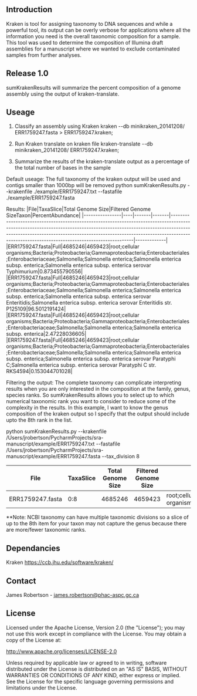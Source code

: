 ## Introduction

Kraken is tool for assigning taxonomy to DNA sequences and while a powerful tool, its output can be overly verbose for applications where all the information you need is the overall taxonomic composition for a sample.
This tool was used to determine the composition of Illumina draft assemblies for a manuscript where we wanted to exclude contaminated samples from further analyses. 

## Release 1.0
sumKrakenResults will summarize the percent composition of a genome assembly using the output of kraken-translate. 

## Useage

1) Classify an assembly using Kraken
kraken --db minikraken_20141208/ ERR1759247.fasta > ERR1759247.kraken;

2) Run Kraken translate on kraken file
kraken-translate --db minikraken_20141208/ ERR1759247.kraken;

3) Summarize the results of the kraken-translate output as a percentage of the total number of bases in the sample

Default useage: The full taxonomy of the kraken output will be used and contigs smaller than 1000bp will be removed
python sumKrakenResults.py --krakenfile ./example/ERR1759247.txt --fastafile ./example/ERR1759247.fasta 

Results:
|File|TaxaSlice|Total Genome Size|Filtered Genome SizeTaxon|PercentAbundance|
|----------------|----|-------|-------|--------------------------------------------------------------------------------------------------------------------------------------------------------------------------------------------------------------------------------------------------------------------------------------------------------|-------------|
|ERR1759247.fasta|Full|4685246|4659423|root;cellular organisms;Bacteria;Proteobacteria;Gammaproteobacteria;Enterobacteriales;Enterobacteriaceae;Salmonella;Salmonella enterica;Salmonella enterica subsp. enterica;Salmonella enterica subsp. enterica serovar Typhimurium|0.873455790556|
|ERR1759247.fasta|Full|4685246|4659423|root;cellular organisms;Bacteria;Proteobacteria;Gammaproteobacteria;Enterobacteriales;Enterobacteriaceae;Salmonella;Salmonella enterica;Salmonella enterica subsp. enterica;Salmonella enterica subsp. enterica serovar Enteritidis;Salmonella enterica subsp. enterica serovar Enteritidis str. P125109|96.5012191424|
|ERR1759247.fasta|Full|4685246|4659423|root;cellular organisms;Bacteria;Proteobacteria;Gammaproteobacteria;Enterobacteriales;Enterobacteriaceae;Salmonella;Salmonella enterica;Salmonella enterica subsp. enterica|2.47228036605|
|ERR1759247.fasta|Full|4685246|4659423|root;cellular organisms;Bacteria;Proteobacteria;Gammaproteobacteria;Enterobacteriales;Enterobacteriaceae;Salmonella;Salmonella enterica;Salmonella enterica subsp. enterica;Salmonella enterica subsp. enterica serovar Paratyphi C;Salmonella enterica subsp. enterica serovar Paratyphi C str. RKS4594|0.153044701028|

Filtering the output: The complete taxonomy can complicate interpreting results when you are only interested in the composition at the family, genus, species ranks. So sumKrakenResults allows you to select up to which numerical taxonomic rank you want to consider to reduce some of the complexity in the results. In this example, I want to know the genus composition of
the kraken output so I specify that the output should include upto the 8th rank in the list. 

python sumKrakenResults.py --krakenfile /Users/jrobertson/PycharmProjects/sra-manuscript/example/ERR1759247.txt --fastafile /Users/jrobertson/PycharmProjects/sra-manuscript/example/ERR1759247.fasta --tax_division 8

|File|TaxaSlice|Total Genome Size|Filtered Genome Size|Taxon|PercentAbundance
|----------------|----|-------|-------|-------------------------------------------------------------------------------------------------------------------|----|
|ERR1759247.fasta|0:8|4685246|4659423|root;cellular organisms;Bacteria;Proteobacteria;Gammaproteobacteria;Enterobacteriales;Enterobacteriaceae;Salmonella|100.0|

**Note: NCBI taxonomy can have multiple taxonomic divisions so a slice of up to the 8th item for your taxon may not capture the genus because there are more/fewer taxonomic ranks. 

## Dependancies

Kraken https://ccb.jhu.edu/software/kraken/


## Contact

James Robertson - james.robertson@phac-aspc.gc.ca

## License

Licensed under the Apache License, Version 2.0 (the "License"); you may not use this work except in compliance with the License. You may obtain a copy of the License at:

http://www.apache.org/licenses/LICENSE-2.0

Unless required by applicable law or agreed to in writing, software distributed under the License is distributed on an "AS IS" BASIS, WITHOUT WARRANTIES OR CONDITIONS OF ANY KIND, either express or implied. See the License for the specific language governing permissions and limitations under the License.